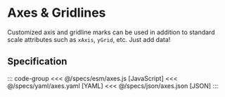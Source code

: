 <script setup>
  import { reset } from '@uwdata/vgplot';
  reset();
</script>

# Axes & Gridlines

Customized axis and gridline marks can be used in addition to standard
scale attributes such as `xAxis`, `yGrid`, etc. Just add data!


<Example spec="/specs/yaml/axes.yaml" />

## Specification

::: code-group
<<< @/specs/esm/axes.js [JavaScript]
<<< @/specs/yaml/axes.yaml [YAML]
<<< @/specs/json/axes.json [JSON]
:::
